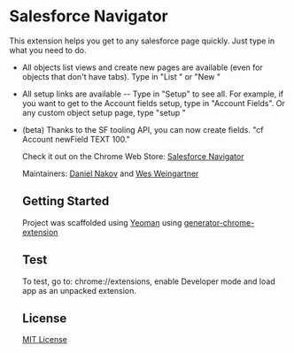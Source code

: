 # Salesforce Navigator

This extension helps you get to any salesforce page quickly. Just type in what you need to do.

- All objects list views and create new pages are available (even for objects that don't have tabs). Type in "List <Object Name>" or "New <Object Name>"

- All setup links are available -- Type in "Setup" to see all. For example, if you want to get to the Account fields setup, type in "Account Fields". Or any custom object setup page, type "setup <Custom Object Name>"

- (beta) Thanks to the SF tooling API, you can now create fields. "cf Account newField TEXT 100."

Check it out on the Chrome Web Store:
[Salesforce Navigator](https://chrome.google.com/webstore/detail/salesforce-navigator/ecjmdlggbilopfkkhggmgebbmbiklcdo)

Maintainers: [Daniel Nakov](https://twitter.com/dnak0v) and [Wes Weingartner](https://twitter.com/wes1278)

## Getting Started
Project was scaffolded using [Yeoman](http://yeoman.io/) using [generator-chrome-extension](https://github.com/yeoman/generator-chrome-extension)

## Test
To test, go to: chrome://extensions, enable Developer mode and load app as an unpacked extension.

## License
[MIT License](http://en.wikipedia.org/wiki/MIT_License)

